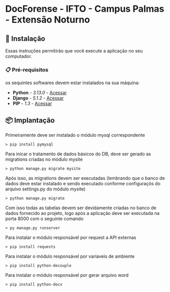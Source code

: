 # DocForense - IFTO - Campus Palmas - Extensão Noturno

## 🚀 Instalação

Essas instruções permitirão que você execute a aplicação no seu computador.

### 📋 Pré-requisitos

os sequintes softwares devem estar instalados na sua máquina:

* **Python** - *3.13.0* - [Acessar](https://www.python.org/downloads/)
* **Django** - *5.1.2* - [Acessar](https://docs.djangoproject.com/en/5.1/topics/install/#installing-official-release)
* **PIP** - *1.3* - [Acessar](https://pypi.org/project/pip/)

## 📦 Implantação

Primeiramente deve ser instalado o módulo mysql correspondente

```
> pip install pymysql
```

Para inicar o tratamento de dados básicos do DB, deve ser gerado as migrations criadas no módulo mysite

```
> python manage.py migrate mysite
```

Após isso, as migrations devem ser executadas (lembrando que o banco de dados deve estar instalado e sendo executado conforme configuraçõs do arquivo settings.py do módulo mysite)

```
> python manage.py migrate
```

Com isso todas as tabelas devem ser devidamente criadas no banco de dados fornecido ao projeto, logo após a aplicação deve ser executada na porta 8000 com o seguinte comando

```
> py manage.py runserver
```

Para instalar o módulo responsável por request a API externas

```
> pip install requests
```

Para instalar o módulo responsável por variaveis de ambiente

```
> pip install python-decouple
```

Para instalar o módulo responsável por gerar arquivo word

```
> pip install python-docx
```
